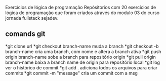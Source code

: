 Exercícios de lógica de programação
Repósitorios com 20 exercícios de lógica de programação que foram criados através do modulo 03 do curso jornada fullstack sejadev.
## comands git
*git clone url
*git checkout branch-name   muda a branch
*git checkout -b branch-name  cria uma branch, com nome e altera a branch ativa
*git push origin branch-name sobe a branch para repositório origin
*git pull origin branch-name baixa a branch name de origin para repositório local
*git log  ver o histórico de commit
*git add . adiciona todos os arquivos para criar commits
*git commit -m "message"  cria um commit com a msg

